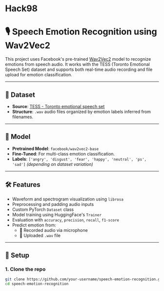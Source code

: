 # Hack98
# 🎙️ Speech Emotion Recognition using Wav2Vec2

This project uses Facebook's pre-trained [Wav2Vec2](https://huggingface.co/facebook/wav2vec2-base) model to recognize emotions from speech audio. It works with the TESS (Toronto Emotional Speech Set) dataset and supports both real-time audio recording and file upload for emotion classification.

---

## 📂 Dataset

- **Source**: [TESS - Toronto emotional speech set](https://dataverse.library.yorku.ca/dataset.xhtml?persistentId=doi:10.5683/SP2/E8H2MF)
- **Structure**: `.wav` audio files organized by emotion labels inferred from filenames.

---

## 🧠 Model

- **Pretrained Model**: `facebook/wav2vec2-base`
- **Fine-Tuned**: For multi-class emotion classification.
- **Labels**: `['angry', 'disgust', 'fear', 'happy', 'neutral', 'ps', 'sad']` *(depending on dataset variation)*

---

## 🛠️ Features

- Waveform and spectrogram visualization using `librosa`
- Preprocessing and padding audio inputs
- Custom PyTorch `Dataset` class
- Model training using HuggingFace's `Trainer`
- Evaluation with `accuracy`, `precision`, `recall`, `f1-score`
- Predict emotion from:
  - 🎤 Recorded audio via microphone
  - 📁 Uploaded `.wav` file

---

## 🔧 Setup

### 1. Clone the repo

```bash
git clone https://github.com/your-username/speech-emotion-recognition.git
cd speech-emotion-recognition

